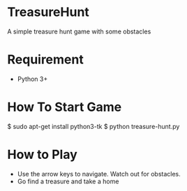 # TreasureHunt
  A simple treasure hunt game with some obstacles

# Requirement
* Python 3+

# How To Start Game
$ sudo apt-get install python3-tk
$ python treasure-hunt.py

# How to Play
* Use the arrow keys to navigate. Watch out for obstacles.
* Go find a treasure and take a home
